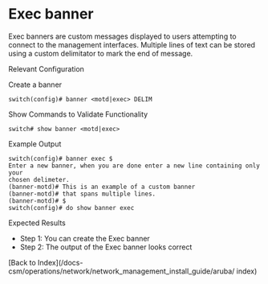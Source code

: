 # Exec banner

Exec banners are custom messages displayed to users attempting to connect to the management interfaces. Multiple lines of text can be stored using a custom delimitator to mark the end of message.

Relevant Configuration 

Create a banner 

```
switch(config)# banner <motd|exec> DELIM
```

Show Commands to Validate Functionality 

```
switch# show banner <motd|exec>
```

Example Output 

```
switch(config)# banner exec $
Enter a new banner, when you are done enter a new line containing only your
chosen delimeter.
(banner-motd)# This is an example of a custom banner
(banner-motd)# that spans multiple lines.
(banner-motd)# $
switch(config)# do show banner exec
```

Expected Results 

* Step 1: You can create the Exec banner
* Step 2: The output of the Exec banner looks correct  

[Back to Index](/docs-csm/operations/network/network_management_install_guide/aruba/
index)
